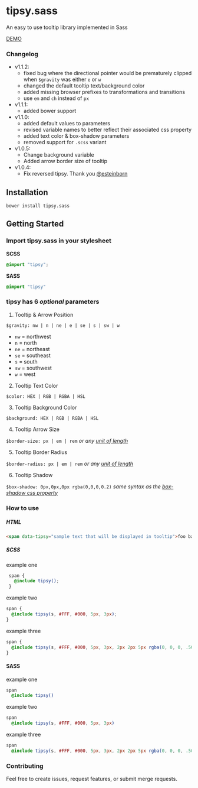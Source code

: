 # tipsy.sass
An easy to use tooltip library implemented in Sass

[DEMO](http://eli.gladman.xyz/tipsy.sass/)

### Changelog
- v1.1.2:
  - fixed bug where the directional pointer would be prematurely clipped when `$gravity` was either `e` or `w`
  - changed the default tooltip text/background color
  - added missing browser prefixes to transformations and transitions
  - use `em` and `ch` instead of `px`
- v1.1.1:
  - added bower support
- v1.1.0:
  - added default values to parameters
  - revised variable names to better reflect their associated css property
  - added text color & box-shadow parameters
  - removed support for `.scss` variant
- v1.0.5:
  - Change background variable
  - Added arrow border size of tooltip
- v1.0.4:
  - Fix reversed tipsy. Thank you [@esteinborn](https://github.com/esteinborn)



## Installation
`bower install tipsy.sass`


## Getting Started

### Import tipsy.sass in your stylesheet

**SCSS**

```scss
@import "tipsy";
```

**SASS**

```sass
@import "tipsy"
```

### tipsy has 6 *optional* parameters

1. Tooltip & Arrow Position

  `$gravity: nw | n | ne | e | se | s | sw | w`
  - `nw` = northwest
  -  `n` = north
  - `ne` = northeast
  - `se` = southeast
  -  `s` = south
  - `sw` = southwest
  -  `w` = west

2. Tooltip Text Color

  `$color: HEX | RGB | RGBA | HSL`

3. Tooltip Background Color

  `$background: HEX | RGB | RGBA | HSL`

4. Tooltip Arrow Size

  `$border-size: px | em | rem`
  *or any [unit of length](https://developer.mozilla.org/en-US/docs/Web/CSS/length)*

5. Tooltip Border Radius

  `$border-radius: px | em | rem`
  *or any [unit of length](https://developer.mozilla.org/en-US/docs/Web/CSS/length)*

6. Tooltip Shadow

  `$box-shadow: 0px,0px,0px rgba(0,0,0,0.2)`
  *same syntax as the [box-shadow css property](https://developer.mozilla.org/en-US/docs/Web/CSS/box-shadow)*



### How to use

##### HTML
```html
<span data-tipsy="sample text that will be displayed in tooltip">foo bar</span>
```

##### SCSS

example one
 ```scss
  span {
    @include tipsy();
  }
  ```
  
example two
  ```scss
  span {
    @include tipsy(s, #FFF, #000, 5px, 3px);
  }
  ```

example three
  ```scss
  span {
    @include tipsy(s, #FFF, #000, 5px, 3px, 2px 2px 5px rgba(0, 0, 0, .50));
  }
  ```

#### SASS

example one
```sass
span
  @include tipsy()  
```

example two
```sass
span
  @include tipsy(s, #FFF, #000, 5px, 3px)
```

example three
```sass
span
  @include tipsy(s, #FFF, #000, 5px, 3px, 2px 2px 5px rgba(0, 0, 0, .50))
```


### Contributing
Feel free to create issues, request features, or submit merge requests. 
